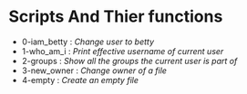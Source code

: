 # Scripts And Thier functions
- 0-iam_betty : *Change user to betty* 
- 1-who_am_i : *Print effective username of current user* 
- 2-groups : *Show all the groups the current user is part of*
- 3-new_owner : *Change owner of a file* 
- 4-empty : *Create an empty file* 
